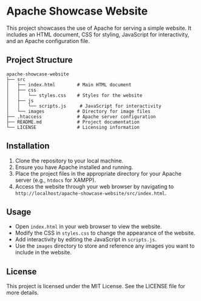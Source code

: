 # Apache Showcase Website

This project showcases the use of Apache for serving a simple website. It includes an HTML document, CSS for styling, JavaScript for interactivity, and an Apache configuration file.

## Project Structure

```
apache-showcase-website
├── src
│   ├── index.html        # Main HTML document
│   ├── css
│   │   └── styles.css    # Styles for the website
│   ├── js
│   │   └── scripts.js     # JavaScript for interactivity
│   └── images            # Directory for image files
├── .htaccess             # Apache server configuration
├── README.md             # Project documentation
└── LICENSE               # Licensing information
```

## Installation

1. Clone the repository to your local machine.
2. Ensure you have Apache installed and running.
3. Place the project files in the appropriate directory for your Apache server (e.g., `htdocs` for XAMPP).
4. Access the website through your web browser by navigating to `http://localhost/apache-showcase-website/src/index.html`.

## Usage

- Open `index.html` in your web browser to view the website.
- Modify the CSS in `styles.css` to change the appearance of the website.
- Add interactivity by editing the JavaScript in `scripts.js`.
- Use the `images` directory to store and reference any images you want to include in the website.

## License

This project is licensed under the MIT License. See the LICENSE file for more details.